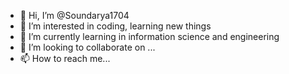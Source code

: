 - 👋 Hi, I’m @Soundarya1704
- 👀 I’m interested in coding, learning new things 
- 🌱 I’m currently learning in information science and engineering 
- 💞️ I’m looking to collaborate on ...
- 📫 How to reach me...

<!---
Soundarya1704/Soundarya1704 is a ✨ special ✨ repository because its `README.md` (this file) appears on your GitHub profile.
You can click the Preview link to take a look at your changes.
--->
